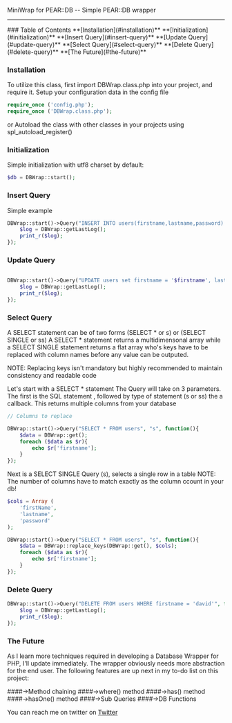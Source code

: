 MiniWrap for PEAR::DB -- Simple PEAR::DB wrapper
<hr>
### Table of Contents
**[Installation](#installation)**  
**[Initialization](#initialization)**  
**[Insert Query](#insert-query)**  
**[Update Query](#update-query)**  
**[Select Query](#select-query)**  
**[Delete Query](#delete-query)**  
**[The Future](#the-future)**

### Installation
To utilize this class, first import DBWrap.class.php into your project, and require it.
Setup your configuration data in the config file

```php
require_once ('config.php');
require_once ('DBWrap.class.php');
```
or Autoload the class with other classes in your projects using spl_autoload_register()

### Initialization
Simple initialization with utf8 charset by default:
```php
$db = DBWrap::start();
```

### Insert Query
Simple example
```php
DBWrap::start()->Query("INSERT INTO users(firstname,lastname,password) VALUES('david','ngugi','mypass')", function(){
	$log = DBWrap::getLastLog();
	print_r($log);
});
```

### Update Query
```php

DBWrap::start()->Query("UPDATE users set firstname = '$firstname', lastname = '$lastname', password = '$password' WHERE user_id = '1')", function(){
	$log = DBWrap::getLastLog();
	print_r($log);
});
```
### Select Query
A SELECT statement can be of two forms (SELECT * or s) or (SELECT SINGLE or ss)
A SELECT * statement returns a multidimensonal array while a SELECT SINGLE statement returns a flat array who's keys have to be replaced with column names before any value can be outputed.

NOTE: Replacing keys isn't mandatory but highly recommended to maintain consistency and readable code

Let's start with a SELECT * statement
The Query will take on 3 parameters. The first is the SQL statement , followed by type of statement (s or ss) the a callback. This returns multiple columns from your database

```php
// Columns to replace

DBWrap::start()->Query("SELECT * FROM users", "s", function(){
	$data = DBWrap::get();
	foreach ($data as $r){
 		echo $r['firstname'];
 	}
});

```

Next is a SELECT SINGLE Query (s), selects a single row in a table
NOTE: The number of columns have to match exactly as the column ccount in your db!

```php
$cols = Array (
	'firstName',
	'lastname',
	'password'
);

DBWrap::start()->Query("SELECT * FROM users", "s", function(){
 	$data = DBWrap::replace_keys(DBWrap::get(), $cols);
 	foreach ($data as $r){
 		echo $r['firstname'];
 	}
});

```

### Delete Query
```php
DBWrap::start()->Query("DELETE FROM users WHERE firstname = 'david'", function(){
	$log = DBWrap::getLastLog();
	print_r($log);
});
```
###	The Future
As I learn more techniques required in developing a Database Wrapper for PHP, I'll update immediately.
The wrapper obviously needs more abstraction for the end user. The following features are up next in my to-do list on this project:

####->Method chaining
####->where() method
####->has() method
####->hasOne() method
####->Sub Queries
####->DB Functions

You can reach me on twitter on <a href = 'https://twitter.com/DavidNgugi15'>Twitter</a>
